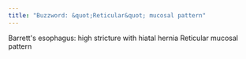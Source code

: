 ```yaml
---
title: "Buzzword: &quot;Reticular&quot; mucosal pattern"
---
```

Barrett's esophagus: high stricture with hiatal hernia
Reticular mucosal pattern

